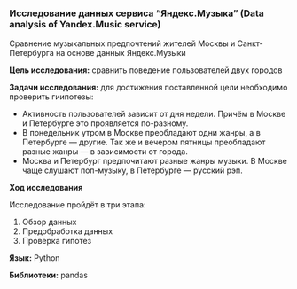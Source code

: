 ### Исследование данных сервиса “Яндекс.Музыка” (Data analysis of Yandex.Music service)

Сравнение музыкальных предпочтений жителей Москвы и Санкт-Петербурга на основе данных Яндекс.Музыки

**Цель исследования:** сравнить поведение пользователей двух городов

**Задачи исследования:** для достижения поставленной цели необходимо проверить гиипотезы:

* Активность пользователей зависит от дня недели. Причём в Москве и Петербурге это проявляется по-разному.
* В понедельник утром в Москве преобладают одни жанры, а в Петербурге — другие. Так же и вечером пятницы преобладают разные жанры — в зависимости от города. 
* Москва и Петербург предпочитают разные жанры музыки. В Москве чаще слушают поп-музыку, в Петербурге — русский рэп.

**Ход исследования**

Исследование пройдёт в три этапа:

 1. Обзор данных
 2. Предобработка данных
 3. Проверка гипотез

**Язык:** Python 

**Библиотеки:** pandas
